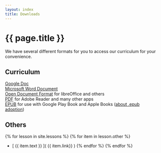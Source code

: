 ```yaml
---
layout: index
title: Downloads
---
```

<!-- Main -->
# {{ page.title }}

We have several different formats for you to access our curriculum for your convenience.

## Curriculum
[Google Doc](https://docs.google.com/document/d/13SxcQZP4Q4WikH01lJvGHbPfcNjATRUS2-nPwks0Yi0/edit?usp=sharing)  
[Microsoft Word Document](barnabasrobotics.com/Barnabas-Bot-Curriculum.docx)  
[Open Document Format](barnabasrobotics.com/Barnabas-Bot-Curriculum.odf) for libreOffice and others  
[PDF](barnabasrobotics.com/Barnabas-Bot-Curriculum.pdf) for Adobe Reader and many other apps  
[EPUB](barnabasrobotics.com/Barnabas-Bot-Curriculum.epub) for use with Google Play Book and Apple Books ([about .epub adoption](https://en.wikipedia.org/wiki/EPUB#Adoption))

## Others

{% for lesson in site.lessons %}
{% for item in lesson.other %}
  - [ {{ item.text }} ]( {{ item.link}} )
{% endfor %}
{% endfor %}
